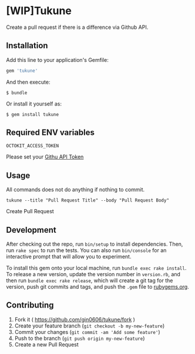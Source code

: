 # [WIP]Tukune

Create a pull request if there is a difference via Github API.

## Installation

Add this line to your application's Gemfile:

```ruby
gem 'tukune'
```

And then execute:

```
$ bundle
```

Or install it yourself as:

```
$ gem install tukune
```

## Required ENV variables

`OCTOKIT_ACCESS_TOKEN`

Please set your [Githu API Token](https://github.com/settings/tokens)

## Usage
All commands does not do anything if nothing to commit.

`tukune --title "Pull Request Title" --body "Pull Request Body"`

Create Pull Request

## Development

After checking out the repo, run `bin/setup` to install dependencies. Then, run `rake spec` to run the tests. You can also run `bin/console` for an interactive prompt that will allow you to experiment.

To install this gem onto your local machine, run `bundle exec rake install`. To release a new version, update the version number in `version.rb`, and then run `bundle exec rake release`, which will create a git tag for the version, push git commits and tags, and push the `.gem` file to [rubygems.org](https://rubygems.org).

## Contributing
1. Fork it ( https://github.com/gin0606/tukune/fork )
2. Create your feature branch (`git checkout -b my-new-feature`)
3. Commit your changes (`git commit -am 'Add some feature'`)
4. Push to the branch (`git push origin my-new-feature`)
5. Create a new Pull Request
